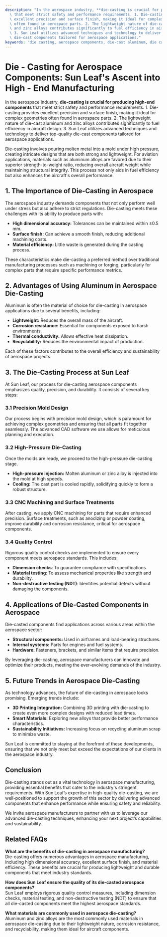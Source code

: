 ```yaml
---
description: "In the aerospace industry, **die-casting is crucial for producing high-end components**\
  \ that meet strict safety and performance requirements. 1. Die-casting provides\
  \ excellent precision and surface finish, making it ideal for complex geometries\
  \ often found in aerospace parts. 2. The lightweight nature of die-cast aluminum\
  \ and zinc alloys contributes significantly to fuel efficiency in aircraft design.\
  \ 3. Sun Leaf utilizes advanced techniques and technology to deliver top-quality\
  \ die-cast components tailored for aerospace applications."
keywords: "die casting, aerospace components, die-cast aluminum, die casting process"
---
```

# Die - Casting for Aerospace Components: Sun Leaf's Ascent into High - End Manufacturing

In the aerospace industry, **die-casting is crucial for producing high-end components** that meet strict safety and performance requirements. 1. Die-casting provides excellent precision and surface finish, making it ideal for complex geometries often found in aerospace parts. 2. The lightweight nature of die-cast aluminum and zinc alloys contributes significantly to fuel efficiency in aircraft design. 3. Sun Leaf utilizes advanced techniques and technology to deliver top-quality die-cast components tailored for aerospace applications.

Die-casting involves pouring molten metal into a mold under high pressure, creating intricate designs that are both strong and lightweight. For aviation applications, materials such as aluminum alloys are favored due to their superior strength-to-weight ratio, reducing overall aircraft weight while maintaining structural integrity. This process not only aids in fuel efficiency but also enhances the aircraft's overall performance.

## **1. The Importance of Die-Casting in Aerospace**

The aerospace industry demands components that not only perform well under stress but also adhere to strict regulations. Die-casting meets these challenges with its ability to produce parts with:

- **High dimensional accuracy:** Tolerances can be maintained within ±0.5 mm.
- **Surface finish:** Can achieve a smooth finish, reducing additional machining costs.
- **Material efficiency:** Little waste is generated during the casting process.
  
These characteristics make die-casting a preferred method over traditional manufacturing processes such as machining or forging, particularly for complex parts that require specific performance metrics.

## **2. Advantages of Using Aluminum in Aerospace Die-Casting**

Aluminum is often the material of choice for die-casting in aerospace applications due to several benefits, including:

- **Lightweight:** Reduces the overall mass of the aircraft.
- **Corrosion resistance:** Essential for components exposed to harsh environments.
- **Thermal conductivity:** Allows effective heat dissipation.
- **Recyclability:** Reduces the environmental impact of production.

Each of these factors contributes to the overall efficiency and sustainability of aerospace projects.

## **3. The Die-Casting Process at Sun Leaf**

At Sun Leaf, our process for die-casting aerospace components emphasizes quality, precision, and durability. It consists of several key steps:

### **3.1 Precision Mold Design**

Our process begins with precision mold design, which is paramount for achieving complex geometries and ensuring that all parts fit together seamlessly. The advanced CAD software we use allows for meticulous planning and execution.

### **3.2 High-Pressure Die-Casting**

Once the molds are ready, we proceed to the high-pressure die-casting stage. 

- **High-pressure injection:** Molten aluminum or zinc alloy is injected into the mold at high speeds.
- **Cooling:** The cast part is cooled rapidly, solidifying quickly to form a robust structure.

### **3.3 CNC Machining and Surface Treatments**

After casting, we apply CNC machining for parts that require enhanced precision. Surface treatments, such as anodizing or powder coating, improve durability and corrosion resistance, critical for aerospace components.

### **3.4 Quality Control**

Rigorous quality control checks are implemented to ensure every component meets aerospace standards. This includes:

- **Dimension checks**: To guarantee compliance with specifications.
- **Material testing**: To assess mechanical properties like strength and durability.
- **Non-destructive testing (NDT)**: Identifies potential defects without damaging the components.

## **4. Applications of Die-Casted Components in Aerospace**

Die-casted components find applications across various areas within the aerospace sector:

- **Structural components:** Used in airframes and load-bearing structures.
- **Internal systems:** Parts for engines and fuel systems.
- **Hardware:** Fasteners, brackets, and similar items that require precision.

By leveraging die-casting, aerospace manufacturers can innovate and optimize their products, meeting the ever-evolving demands of the industry.

## **5. Future Trends in Aerospace Die-Casting**

As technology advances, the future of die-casting in aerospace looks promising. Emerging trends include:

- **3D Printing Integration:** Combining 3D printing with die-casting to create even more complex designs with reduced lead times.
- **Smart Materials:** Exploring new alloys that provide better performance characteristics.
- **Sustainability Initiatives:** Increasing focus on recycling aluminum scrap to minimize waste.

Sun Leaf is committed to staying at the forefront of these developments, ensuring that we not only meet but exceed the expectations of our clients in the aerospace industry.

## **Conclusion**

Die-casting stands out as a vital technology in aerospace manufacturing, providing essential benefits that cater to the industry's stringent requirements. With Sun Leaf’s expertise in high-quality die-casting, we are well-positioned to support the growth of this sector by delivering advanced components that enhance performance while ensuring safety and reliability. 

We invite aerospace manufacturers to partner with us to leverage our advanced die-casting techniques, enhancing your next project’s capabilities and sustainability.

## Related FAQs

**What are the benefits of die-casting in aerospace manufacturing?**  
Die-casting offers numerous advantages in aerospace manufacturing, including high dimensional accuracy, excellent surface finish, and material efficiency. These benefits are crucial for producing lightweight and durable components that meet industry standards.

**How does Sun Leaf ensure the quality of its die-casted aerospace components?**  
Sun Leaf employs rigorous quality control measures, including dimension checks, material testing, and non-destructive testing (NDT) to ensure that all die-casted components meet the highest aerospace standards.

**What materials are commonly used in aerospace die-casting?**  
Aluminum and zinc alloys are the most commonly used materials in aerospace die-casting due to their lightweight nature, corrosion resistance, and recyclability, making them ideal for aircraft components.
